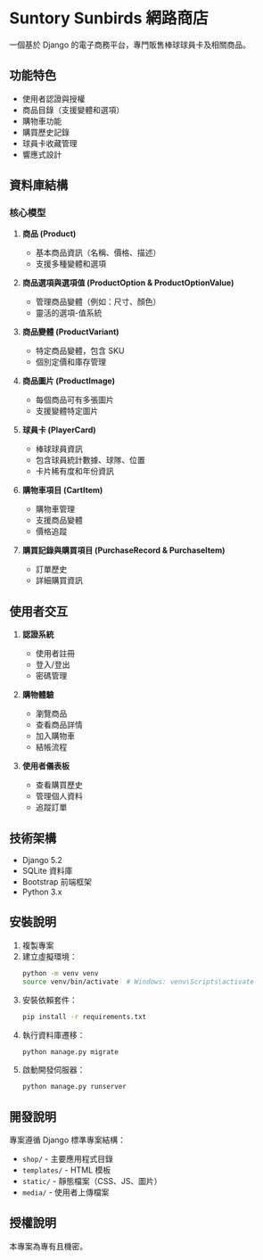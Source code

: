 # Suntory Sunbirds 網路商店

一個基於 Django 的電子商務平台，專門販售棒球球員卡及相關商品。

## 功能特色

- 使用者認證與授權
- 商品目錄（支援變體和選項）
- 購物車功能
- 購買歷史記錄
- 球員卡收藏管理
- 響應式設計

## 資料庫結構

### 核心模型

1. **商品 (Product)**
   - 基本商品資訊（名稱、價格、描述）
   - 支援多種變體和選項

2. **商品選項與選項值 (ProductOption & ProductOptionValue)**
   - 管理商品變體（例如：尺寸、顏色）
   - 靈活的選項-值系統

3. **商品變體 (ProductVariant)**
   - 特定商品變體，包含 SKU
   - 個別定價和庫存管理

4. **商品圖片 (ProductImage)**
   - 每個商品可有多張圖片
   - 支援變體特定圖片

5. **球員卡 (PlayerCard)**
   - 棒球球員資訊
   - 包含球員統計數據、球隊、位置
   - 卡片稀有度和年份資訊

6. **購物車項目 (CartItem)**
   - 購物車管理
   - 支援商品變體
   - 價格追蹤

7. **購買記錄與購買項目 (PurchaseRecord & PurchaseItem)**
   - 訂單歷史
   - 詳細購買資訊

## 使用者交互

1. **認證系統**
   - 使用者註冊
   - 登入/登出
   - 密碼管理

2. **購物體驗**
   - 瀏覽商品
   - 查看商品詳情
   - 加入購物車
   - 結帳流程

3. **使用者儀表板**
   - 查看購買歷史
   - 管理個人資料
   - 追蹤訂單

## 技術架構

- Django 5.2
- SQLite 資料庫
- Bootstrap 前端框架
- Python 3.x

## 安裝說明

1. 複製專案
2. 建立虛擬環境：
   ```bash
   python -m venv venv
   source venv/bin/activate  # Windows: venv\Scripts\activate
   ```
3. 安裝依賴套件：
   ```bash
   pip install -r requirements.txt
   ```
4. 執行資料庫遷移：
   ```bash
   python manage.py migrate
   ```
5. 啟動開發伺服器：
   ```bash
   python manage.py runserver
   ```

## 開發說明

專案遵循 Django 標準專案結構：
- `shop/` - 主要應用程式目錄
- `templates/` - HTML 模板
- `static/` - 靜態檔案（CSS、JS、圖片）
- `media/` - 使用者上傳檔案

## 授權說明

本專案為專有且機密。 